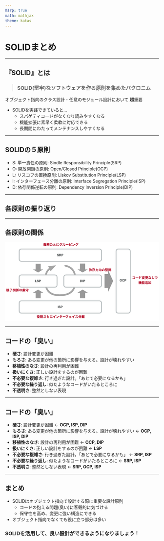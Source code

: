 ```yaml
---
marp: true
math: mathjax
theme: katas
---
```

<!-- 
size: 16:9
paginate: true
-->
<!-- header: 勉強会# ― エンジニアとしての解像度を高めるための勉強会-->

# SOLIDまとめ

---

## 『SOLID』とは

> ### SOLID(堅牢)なソフトウェアを作る原則を集めたバクロニム

オブジェクト指向のクラス設計・任意のモジュール設計において **超**重要

* SOLIDを実践できていると…
    * スパゲティコードがなくなり読みやすくなる
    * 機能拡張に素早く柔軟に対応できる
    * 長期間にわたってメンテナンスしやすくなる

<!-- SOLIDというオブジェクト指向設計をスマートにできるようになりたい場合に「まず習っておけ」と真っ先に伝えている5大原則 -->

---

## SOLIDの５原則

* S: 単一責任の原則: Sindle Responsibility Principle(SRP)
* O: 開放閉鎖の原則: Open/Closed Principle(OCP)
* L: リスコフの置換原則: Liskov Substitution Principle(LSP)
* I: インターフェース分離の原則: Interface Segregation Principle(ISP)
* D: 依存関係逆転の原則: Dependency Inversion Principle(DIP)

<!-- これらを実践することで堅牢なアーキテクチャを持つソフトウェアができる。 -->
<!-- 他の原則が割と覚えてからしばらく経つと使いこなせるようになるものが多いのに対して、この原則はすぐに設計や実装に使えるのが特徴 -->

---

## 各原則の振り返り

<!--
とりわけ依存関係逆転の法則は設計界隈においては大きなインパクトファクターを持つ原則だった。

昔からある構造化プログラミングの技法(機能分割)によって、大きな１つのプログラムは分割統治され機能ごとに細かくなった。
それによって責務が分離して、１つ１つのモジュールや関数では１つのことだけを考えれば良くなっていった。

しかし、分割したものを管理するのは上位の概念であり、つまり安定している側の処理が、変化の大きい不安定な処理を知ってしまっているという、保守性においては歪な構造が生まれてしまっていた。
分割統治とは、そもそも抽象的なものを手に取れる大きさに具象化していく行為であるため、小さく具象化すればするほど１つ１つは吹けば飛んでしまうように色々な要因で変化しやすいものになるから、仕方ないとも言える。

依存関係逆転の原則は、この課題に対して「安定側がインターフェースを用意し、不安定側がインターフェースに依存する」考え方の一大転換を持ち込んだことで、構造化プログラミングでは具体的な解決策を持たなかった課題について解決策を与えることになった。
デカルト味で覚えてきた分割と統治の考え方は、依存関係逆転の原則によって完成したといっても過言ではない、ということだ。 -->

<!-- クリーンアーキテクチャも何なら同じ。人々がいつものように、

 ドメインロジック → DB操作

みたいなあたり前のコードを書いていたところに、ある日、ボブおじさんがやってきて、

 制御フロー : ドメインロジック → DB操作
 依存関係: ドメインロジック ← DB操作
と、制御の方向はなにも変えなくて良いんだけど、依存方向だけこのように「逆」になるんだぜ。みたいなことを言いに来た。という事件のことをクリーンアーキテクチャと呼ぶ。

https://scrapbox.io/hadashiA/%E3%82%B2%E3%83%BC%E3%83%A0%E9%96%8B%E7%99%BA%E3%81%AB%E6%89%80%E8%AC%82%E3%81%AA%E3%82%A2%E3%83%97%E3%83%AA%E3%82%B1%E3%83%BC%E3%82%B7%E3%83%A7%E3%83%B3%E8%A8%AD%E8%A8%88%E3%83%91%E3%82%BF%E3%83%BC%E3%83%B3%E3%82%92%E9%81%A9%E7%94%A8%E3%81%99%E3%82%8B%E3%81%AE%E3%81%AF%E9%9B%A3%E3%81%97%E3%81%84
 -->
---

## 各原則の関係

![contain center](assets/06-relationship.png)

---

## コードの「臭い」

<!-- 私も参加した本「iOSアプリ設計パターン入門」ではソースコードが抱えている問題を
「臭い」と表現し、その主要な臭いをいくつかに分類しています。 -->

* **硬さ**: 設計変更が困難
* **もろさ**: ある変更が他の箇所に影響を与える。設計が壊れやすい
* **移植性のなさ**: 設計の再利用が困難
* **扱いにくさ**: 正しい設計をするのが困難
* **不必要な複雑さ**: 行き過ぎた設計。「あとで必要になるかも」
* **不必要な繰り返し**: 似たようなコードがいたるところに
* **不透明さ**: 整然としない表現

<!-- 悪いコードは臭いがします。その臭いがする箇所を残したままにしておくことは、
将来に渡って悪影響を及ぼします。箱の中の腐ったみかんは周囲のコードまで汚染していきますし、
割れ窓理論のように一部の悪い環境は悪習慣を生み出します。臭いは早めに消臭しないといけません。 -->

---
<!-- これらの臭いに対してSOLIDはどのように適用できるかを示したのがこのスライドです -->

## コードの「臭い」

* **硬さ**: 設計変更が困難 ← **OCP, ISP, DIP**
* **もろさ**: ある変更が他の箇所に影響を与える。設計が壊れやすい ← **OCP, ISP, DIP**
* **移植性のなさ**: 設計の再利用が困難 ← **OCP, DIP**
* **扱いにくさ**: 正しい設計をするのが困難 ← **LSP**
* **不必要な複雑さ**: 行き過ぎた設計。「あとで必要になるかも」 ← **SRP, ISP**
* **不必要な繰り返し**: 似たようなコードがいたるところに ← **SRP, ISP**
* **不透明さ**: 整然としない表現 ← **SRP, OCP, ISP**

---

## まとめ

* SOLIDはオブジェクト指向で設計する際に重要な設計原則
    * コードの抱える問題(臭い)に客観的に気づける
    * 保守性を高め、変更に強い構造にできる
* オブジェクト指向でなくても役に立つ部分は多い

### SOLIDを活用して、良い設計ができるようになりましょう！

<!-- 個人的な意見だが、SOLID以前と以後という区別も出来るくらいに重要 -->
<!-- ぜひSOLIDを手中に収めて良い設計ができるようになりましょう -->
